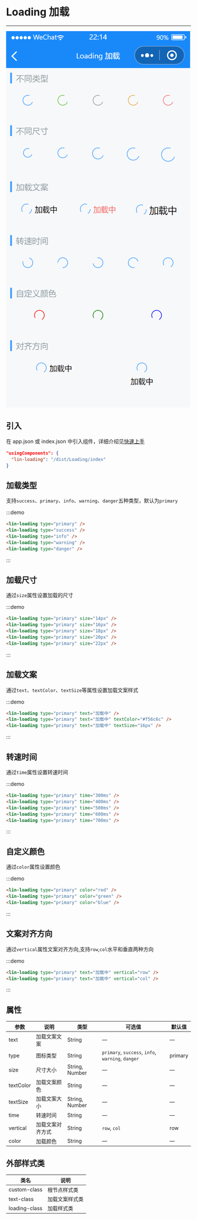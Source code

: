 # Loading 加载

---

 <div class="demo-outer-container">
     <div class="demo-inner-container">
        <div class="demo-content">
            <img class="demo-image" src='../../componentImage/loading.png' />
        </div>
     </div>
 </div>

## 引入

在 app.json 或 index.json 中引入组件，详细介绍见[快速上手](/#/start)

```json
"usingComponents": {
  "lin-loading": "/dist/Loading/index"
}
```

## 加载类型

支持`success`、`primary`、`info`、`warning`、`danger`五种类型，默认为`primary`

:::demo

```html
<lin-loading type="primary" />
<lin-loading type="success" />
<lin-loading type="info" />
<lin-loading type="warning" />
<lin-loading type="danger" />
```

:::

## 加载尺寸

通过`size`属性设置加载的尺寸

:::demo

```html
<lin-loading type="primary" size="14px" />
<lin-loading type="primary" size="16px" />
<lin-loading type="primary" size="18px" />
<lin-loading type="primary" size="20px" />
<lin-loading type="primary" size="22px" />
```

:::

## 加载文案

通过`text`、`textColor`、`textSize`等属性设置加载文案样式

:::demo

```html
<lin-loading type="primary" text="加载中" />
<lin-loading type="primary" text="加载中" textColor="#f56c6c" />
<lin-loading type="primary" text="加载中" textSize="16px" />
```

:::

## 转速时间

通过`time`属性设置转速时间

:::demo

```html
<lin-loading type="primary" time="300ms" />
<lin-loading type="primary" time="400ms" />
<lin-loading type="primary" time="500ms" />
<lin-loading type="primary" time="600ms" />
<lin-loading type="primary" time="700ms" />
```

:::

## 自定义颜色

通过`color`属性设置颜色

:::demo

```html
<lin-loading type="primary" color="red" />
<lin-loading type="primary" color="green" />
<lin-loading type="primary" color="blue" />
```

:::

## 文案对齐方向

通过`vertical`属性文案对齐方向,支持`row`,`col`水平和垂直两种方向

:::demo

```html
<lin-loading type="primary" text="加载中" vertical="row" />
<lin-loading type="primary" text="加载中" vertical="col" />
```

:::

## 属性

| 参数      | 说明             | 类型           | 可选值                                            | 默认值  |
| --------- | ---------------- | -------------- | ------------------------------------------------- | ------- |
| text      | 加载文案文案     | String         | —                                                 | —       |
| type      | 图标类型         | String         | `primary`, `success`, `info`, `warning`, `danger` | primary |
| size      | 尺寸大小         | String, Number | —                                                 | —       |
| textColor | 加载文案颜色     | String         | —                                                 | —       |
| textSize  | 加载文案大小     | String, Number | —                                                 | —       |
| time      | 转速时间         | String         | —                                                 | —       |
| vertical  | 加载文案对齐方式 | String         | `row`, `col`                                      | row     |
| color     | 加载颜色         | String         | —                                                 | —       |

## 外部样式类

| 类名      | 说明           |
| ------------- | -------------- |
| custom-class  | 根节点样式类   |
| text-class    | 加载文案样式类 |
| loading-class | 加载样式类     |
